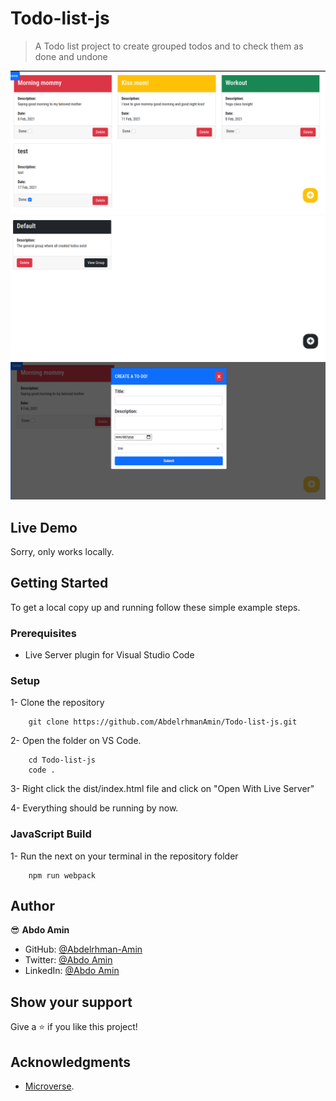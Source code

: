 # Todo-list-js

> A Todo list project to create grouped todos and to check them as done and undone

![screenshot](./todo-display.png)
![screenshot](./group.png)
![screenshot](./form-todo.png)

## Live Demo
Sorry, only works locally.

## Getting Started

To get a local copy up and running follow these simple example steps.

### Prerequisites

- Live Server plugin for Visual Studio Code

### Setup

1- Clone the repository

```
    git clone https://github.com/AbdelrhmanAmin/Todo-list-js.git
```

2- Open the folder on VS Code.

```
    cd Todo-list-js
    code .
```

3- Right click the dist/index.html file and click on "Open With Live Server"

4- Everything should be running by now.

### JavaScript Build

1- Run the next on your terminal in the repository folder

```
    npm run webpack
```

## Author

😎 **Abdo Amin**

- GitHub: [@Abdelrhman-Amin](https://github.com/AbdelrhmanAmin)
- Twitter: [@Abdo Amin](https://twitter.com/AbdoAmi60489112)
- LinkedIn: [@Abdo Amin](https://www.linkedin.com/in/abdo-amin-ab786a1b0/)

## Show your support

Give a ⭐️ if you like this project!

## Acknowledgments

- [Microverse](https://www.microverse.org/).